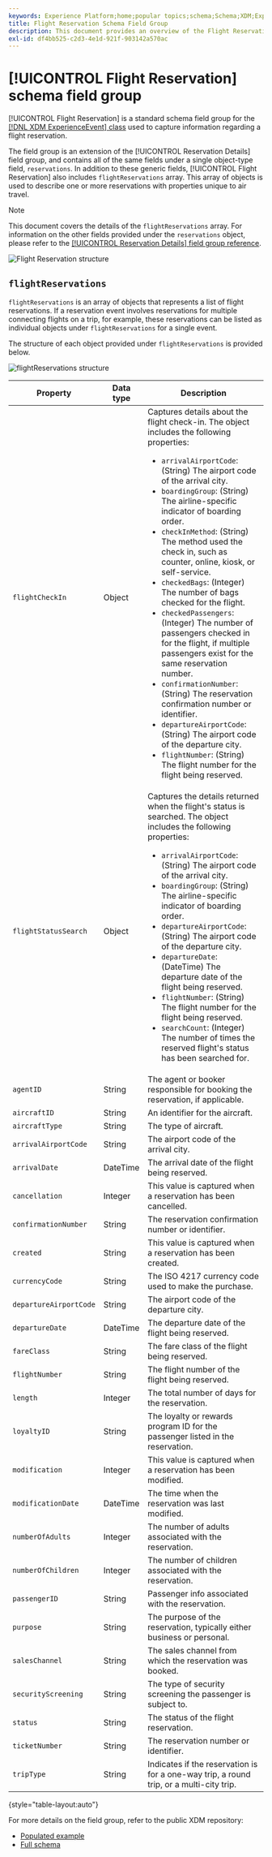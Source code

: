 ```yaml
---
keywords: Experience Platform;home;popular topics;schema;Schema;XDM;ExperienceEvent;fields;schemas;Schemas;Schema design;field group;field group;reservation;flight;
title: Flight Reservation Schema Field Group
description: This document provides an overview of the Flight Reservation schema field group.
exl-id: df4bb525-c2d3-4e1d-921f-903142a570ac
---
```

# [!UICONTROL Flight Reservation] schema field group

[!UICONTROL Flight Reservation] is a standard schema field group for the [[!DNL XDM ExperienceEvent] class](../../classes/experienceevent.md) used to capture information regarding a flight reservation.

The field group is an extension of the [!UICONTROL Reservation Details] field group, and contains all of the same fields under a single object-type field, `reservations`. In addition to these generic fields, [!UICONTROL Flight Reservation] also includes `flightReservations` array. This array of objects is used to describe one or more reservations with properties unique to air travel.

>[!NOTE]
>
>This document covers the details of the `flightReservations` array. For information on the other fields provided under the `reservations` object, please refer to the [[!UICONTROL Reservation Details] field group reference](./reservation-details.md).

![Flight Reservation structure](../../images/field-groups/flight-reservation/structure.png)

## `flightReservations`

`flightReservations` is an array of objects that represents a list of flight reservations. If a reservation event involves reservations for multiple connecting flights on a trip, for example, these reservations can be listed as individual objects under `flightReservations` for a single event.

The structure of each object provided under `flightReservations` is provided below.

![flightReservations structure](../../images/field-groups/flight-reservation/flightReservations.png)

| Property | Data type | Description |
| --- | --- | --- |
| `flightCheckIn` | Object | Captures details about the flight check-in. The object includes the following properties:<ul><li>`arrivalAirportCode`: (String) The airport code of the arrival city.</li><li>`boardingGroup`: (String) The airline-specific indicator of boarding order.</li><li>`checkInMethod`: (String) The method used the check in, such as counter, online, kiosk, or self-service.</li><li>`checkedBags`: (Integer) The number of bags checked for the flight.</li><li>`checkedPassengers`: (Integer) The number of passengers checked in for the flight, if multiple passengers exist for the same reservation number.</li><li>`confirmationNumber`: (String) The reservation confirmation number or identifier.</li><li>`departureAirportCode`: (String) The airport code of the departure city.</li><li>`flightNumber`: (String) The flight number for the flight being reserved.</li></ul> |
| `flightStatusSearch` | Object | Captures the details returned when the flight's status is searched. The object includes the following properties:<ul><li>`arrivalAirportCode`: (String) The airport code of the arrival city.</li><li>`boardingGroup`: (String) The airline-specific indicator of boarding order.</li><li>`departureAirportCode`: (String) The airport code of the departure city.</li><li>`departureDate`: (DateTime) The departure date of the flight being reserved.</li><li>`flightNumber`: (String) The flight number for the flight being reserved.</li><li>`searchCount`: (Integer) The number of times the reserved flight's status has been searched for.</li></ul> |
| `agentID` | String | The agent or booker responsible for booking the reservation, if applicable. |
| `aircraftID` | String | An identifier for the aircraft. |
| `aircraftType` | String | The type of aircraft. |
| `arrivalAirportCode` | String | The airport code of the arrival city. |
| `arrivalDate` | DateTime | The arrival date of the flight being reserved. |
| `cancellation` | Integer | This value is captured when a reservation has been cancelled. |
| `confirmationNumber` | String | The reservation confirmation number or identifier. |
| `created` | String | This value is captured when a reservation has been created. |
| `currencyCode` | String | The ISO 4217 currency code used to make the purchase. |
| `departureAirportCode` | String | The airport code of the departure city. |
| `departureDate` | DateTime | The departure date of the flight being reserved. |
| `fareClass` | String | The fare class of the flight being reserved. |
| `flightNumber` | String | The flight number of the flight being reserved. |
| `length` | Integer | The total number of days for the reservation. |
| `loyaltyID` | String | The loyalty or rewards program ID for the passenger listed in the reservation. |
| `modification` | Integer | This value is captured when a reservation has been modified. |
| `modificationDate` | DateTime | The time when the reservation was last modified. |
| `numberOfAdults` | Integer | The number of adults associated with the reservation. |
| `numberOfChildren` | Integer | The number of children associated with the reservation. |
| `passengerID` | String | Passenger info associated with the reservation. |
| `purpose` | String | The purpose of the reservation, typically either business or personal. |
| `salesChannel` | String | The sales channel from which the reservation was booked. |
| `securityScreening` | String | The type of security screening the passenger is subject to. |
| `status` | String | The status of the flight reservation. |
| `ticketNumber` | String | The reservation number or identifier. |
| `tripType` | String | Indicates if the reservation is for a one-way trip, a round trip, or a multi-city trip. |

{style="table-layout:auto"}

For more details on the field group, refer to the public XDM repository:

* [Populated example](https://github.com/adobe/xdm/blob/master/components/fieldgroups/experience-event/industry-verticals/experienceevent-flight-reservation.example.1.json)
* [Full schema](https://github.com/adobe/xdm/blob/master/components/fieldgroups/experience-event/industry-verticals/experienceevent-flight-reservation.schema.json)
